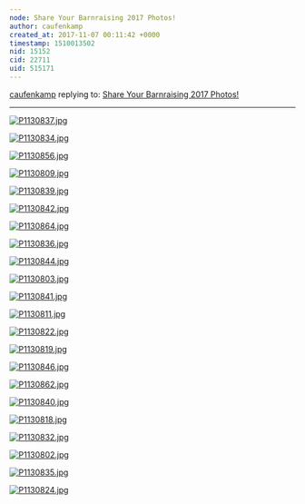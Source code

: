 ```yaml
---
node: Share Your Barnraising 2017 Photos!
author: caufenkamp
created_at: 2017-11-07 00:11:42 +0000
timestamp: 1510013502
nid: 15152
cid: 22711
uid: 515171
---
```




[caufenkamp](../profile/caufenkamp) replying to: [Share Your Barnraising 2017 Photos!](../notes/bronwen/11-05-2017/share-your-barnraising-2017-photos)

----
[![P1130837.jpg](https://publiclab.org/system/images/photos/000/022/319/large/P1130837.jpg)](https://publiclab.org/system/images/photos/000/022/319/original/P1130837.jpg)

[![P1130834.jpg](https://publiclab.org/system/images/photos/000/022/318/large/P1130834.jpg)](https://publiclab.org/system/images/photos/000/022/318/original/P1130834.jpg)

[![P1130856.jpg](https://publiclab.org/system/images/photos/000/022/317/large/P1130856.jpg)](https://publiclab.org/system/images/photos/000/022/317/original/P1130856.jpg)

[![P1130809.jpg](https://publiclab.org/system/images/photos/000/022/316/large/P1130809.jpg)](https://publiclab.org/system/images/photos/000/022/316/original/P1130809.jpg)

[![P1130839.jpg](https://publiclab.org/system/images/photos/000/022/315/large/P1130839.jpg)](https://publiclab.org/system/images/photos/000/022/315/original/P1130839.jpg)

[![P1130842.jpg](https://publiclab.org/system/images/photos/000/022/314/large/P1130842.jpg)](https://publiclab.org/system/images/photos/000/022/314/original/P1130842.jpg)

[![P1130864.jpg](https://publiclab.org/system/images/photos/000/022/313/large/P1130864.jpg)](https://publiclab.org/system/images/photos/000/022/313/original/P1130864.jpg)

[![P1130836.jpg](https://publiclab.org/system/images/photos/000/022/312/large/P1130836.jpg)](https://publiclab.org/system/images/photos/000/022/312/original/P1130836.jpg)

[![P1130844.jpg](https://publiclab.org/system/images/photos/000/022/311/large/P1130844.jpg)](https://publiclab.org/system/images/photos/000/022/311/original/P1130844.jpg)

[![P1130803.jpg](https://publiclab.org/system/images/photos/000/022/310/large/P1130803.jpg)](https://publiclab.org/system/images/photos/000/022/310/original/P1130803.jpg)

[![P1130841.jpg](https://publiclab.org/system/images/photos/000/022/309/large/P1130841.jpg)](https://publiclab.org/system/images/photos/000/022/309/original/P1130841.jpg)

[![P1130811.jpg](https://publiclab.org/system/images/photos/000/022/308/large/P1130811.jpg)](https://publiclab.org/system/images/photos/000/022/308/original/P1130811.jpg)

[![P1130822.jpg](https://publiclab.org/system/images/photos/000/022/307/large/P1130822.jpg)](https://publiclab.org/system/images/photos/000/022/307/original/P1130822.jpg)

[![P1130819.jpg](https://publiclab.org/system/images/photos/000/022/306/large/P1130819.jpg)](https://publiclab.org/system/images/photos/000/022/306/original/P1130819.jpg)

[![P1130846.jpg](https://publiclab.org/system/images/photos/000/022/305/large/P1130846.jpg)](https://publiclab.org/system/images/photos/000/022/305/original/P1130846.jpg)


[![P1130862.jpg](https://publiclab.org/system/images/photos/000/022/320/large/P1130862.jpg)](https://publiclab.org/system/images/photos/000/022/320/original/P1130862.jpg)


[![P1130840.jpg](https://publiclab.org/system/images/photos/000/022/321/large/P1130840.jpg)](https://publiclab.org/system/images/photos/000/022/321/original/P1130840.jpg)


[![P1130818.jpg](https://publiclab.org/system/images/photos/000/022/322/large/P1130818.jpg)](https://publiclab.org/system/images/photos/000/022/322/original/P1130818.jpg)


[![P1130832.jpg](https://publiclab.org/system/images/photos/000/022/323/large/P1130832.jpg)](https://publiclab.org/system/images/photos/000/022/323/original/P1130832.jpg)


[![P1130802.jpg](https://publiclab.org/system/images/photos/000/022/324/large/P1130802.jpg)](https://publiclab.org/system/images/photos/000/022/324/original/P1130802.jpg)


[![P1130835.jpg](https://publiclab.org/system/images/photos/000/022/325/large/P1130835.jpg)](https://publiclab.org/system/images/photos/000/022/325/original/P1130835.jpg)


[![P1130824.jpg](https://publiclab.org/system/images/photos/000/022/326/large/P1130824.jpg)](https://publiclab.org/system/images/photos/000/022/326/original/P1130824.jpg)

